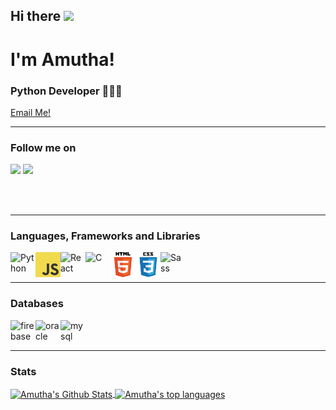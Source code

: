 ## Hi there <img src="https://media.giphy.com/media/hvRJCLFzcasrR4ia7z/giphy.gif" width="25px">

# I'm Amutha!

### Python Developer 👨🏻‍💻

[Email Me!](mailto:amuthavp2000@gmail.com)
 
 ***

### Follow me on

[<img height="30" src="https://img.shields.io/badge/twitter-%231DA1F2.svg?&style=for-the-badge&logo=twitter&logoColor=white" />][twitter]
[<img height="30" src="https://img.shields.io/badge/linkedin-%230077B5.svg?&style=for-the-badge&logo=linkedin&logoColor=white" />][LinkedIn]

<br />
<br />
<hr />

### Languages, Frameworks and Libraries
<!-- <img align="left" alt="pandas" width="40px" src="https://pbs.twimg.com/profile_images/1187765724451868673/uVw1PWA7_400x400.png" /> -->
<!-- <img align="left" alt="NumPy" width="35px" src="https://www.vectorlogo.zone/logos/numpy/numpy-icon.svg" /> -->

<!-- <img align="left" alt="ScikitLearn" width="35px" src="https://upload.wikimedia.org/wikipedia/commons/thumb/0/05/Scikit_learn_logo_small.svg/1200px-Scikit_learn_logo_small.svg.png" /> -->
<!-- <img align="left" alt="Matplotlib" width="40px" src="https://upload.wikimedia.org/wikipedia/commons/0/01/Created_with_Matplotlib-logo.svg" /> -->
<!-- <img align="left" alt="Seaborn" width="40px" src="https://seaborn.pydata.org/_static/logo-wide-lightbg.svg" /> -->
<img align="left" alt="Python" width="40px" src="https://www.vectorlogo.zone/logos/python/python-icon.svg" />
<img align="left" alt="JS" width="40px" src="https://raw.githubusercontent.com/github/explore/80688e429a7d4ef2fca1e82350fe8e3517d3494d/topics/javascript/javascript.png" />
<img align="left" alt="React" width="40px" src="https://www.vectorlogo.zone/logos/reactjs/reactjs-icon.svg" />
<!-- <img align="left" alt="NodeJS" width="40px" src="https://www.vectorlogo.zone/logos/nodejs/nodejs-icon.svg" /> -->
<!-- <img align="left" alt="Java" width="40px" src="https://www.vectorlogo.zone/logos/java/java-icon.svg" /> -->
<!-- <img align="left" alt="C#" width="40px" src="https://seeklogo.com/images/C/c-sharp-c-logo-02F17714BA-seeklogo.com.png" />
<img align="left" alt="Dart" width="40px" src="https://i.pinimg.com/originals/a6/75/cb/a675cb93b75d5f1656c920dceecdcb38.png" /> -->
<img align="left" alt="C" width="40px" src="https://img.icons8.com/color/48/000000/c-programming.png" />
<!-- <img align="left" alt="Unity" width="40px" src="https://www.vectorlogo.zone/logos/unity3d/unity3d-icon.svg" /> -->
<img align="left" alt="HTML5" width="40px" src="https://raw.githubusercontent.com/github/explore/80688e429a7d4ef2fca1e82350fe8e3517d3494d/topics/html/html.png" />
<img align="left" alt="CSS3" width="40px" src="https://raw.githubusercontent.com/github/explore/80688e429a7d4ef2fca1e82350fe8e3517d3494d/topics/css/css.png" />
<img align="left" alt="Sass" width="40px" src="https://www.vectorlogo.zone/logos/sass-lang/sass-lang-icon.svg" />

<br />
<br />
<hr />

### Databases
<!-- <img align="left" alt="MongoDB" width="40px" src="https://www.vectorlogo.zone/logos/mongodb/mongodb-icon.svg" /> -->
<img align="left" alt="firebase" width="40px" src="https://www.vectorlogo.zone/logos/firebase/firebase-icon.svg" />
<img align="left" alt="oracle" width="40px" src="https://www.vectorlogo.zone/logos/oracle/oracle-icon.svg" />
<img align="left" alt="mysql" width="40px" src="https://www.vectorlogo.zone/logos/mysql/mysql-icon.svg" />
<br />
<br />
<hr />

### Stats
<a href="#stats">
<img align="center" alt="Amutha's Github Stats" src="https://gh-readme-stats-jr2zafif6.vercel.app/api?username=amutha-vivek&show_icons=true&count_private=true&theme=tokyonight" />
</a>

<a href="#stats">
<img align="center" alt="Amutha's top languages" src="https://gh-readme-stats-jr2zafif6.vercel.app/api/top-langs/?username=amutha-vivek&layout=compact&langs_count=8&theme=tokyonight" />
</a>

[LinkedIn]: https://www.linkedin.com/in/abishek-b/
[twitter]: https://twitter.com/abishek151
